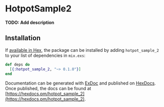 # HotpotSample2

**TODO: Add description**

## Installation

If [available in Hex](https://hex.pm/docs/publish), the package can be installed
by adding `hotpot_sample_2` to your list of dependencies in `mix.exs`:

```elixir
def deps do
  [{:hotpot_sample_2, "~> 0.1.0"}]
end
```

Documentation can be generated with [ExDoc](https://github.com/elixir-lang/ex_doc)
and published on [HexDocs](https://hexdocs.pm). Once published, the docs can
be found at [https://hexdocs.pm/hotpot_sample_2](https://hexdocs.pm/hotpot_sample_2).

